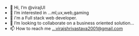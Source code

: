 - 👋 Hi, I’m @virajUI
- 👀 I’m interested in ...ml,ux,web,gaming
- 🌱 i'm a Full stack web developer.
- 💞️ I’m looking to collaborate on a business oriented solution...
- 📫 How to reach me ...virajshrivastava2001@gmail.com

<!---
virajUI/virajUI is a ✨ special ✨ repository because its `README.md` (this file) appears on your GitHub profile.
You can click the Preview link to take a look at your changes.
--->
